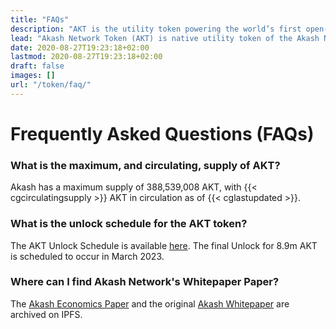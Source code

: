 ```yaml
---
title: "FAQs"
description: "AKT is the utility token powering the world’s first open-source cloud."
lead: "Akash Network Token (AKT) is native utility token of the Akash Network, used as the primary means to govern, secure the blockchain, incentivize participants, and provide a default mechanism to store and exchange value."
date: 2020-08-27T19:23:18+02:00
lastmod: 2020-08-27T19:23:18+02:00
draft: false
images: []
url: "/token/faq/"
---
```


# Frequently Asked Questions (FAQs)

### What is the maximum, and circulating, supply of AKT?

Akash has a maximum supply of 388,539,008 AKT, with {{< cgcirculatingsupply >}} AKT in circulation as of {{< cglastupdated >}}.

### What is the unlock schedule for the AKT token?

The AKT Unlock Schedule is available [here](https://docs.google.com/spreadsheets/d/1MUULetp59lgNq0z4ckVI51QdtMGvqtKOW8wRfX5R8yY/edit#gid=2130333819). The final Unlock for 8.9m AKT is scheduled to occur in March 2023.

### Where can I find Akash Network's Whitepaper Paper?

The [Akash Economics Paper](https://ipfs.io/ipfs/QmdV52bF7j4utynJ6L11RgG93FuJiUmBH1i7pRD6NjUt6B) and the original [Akash Whitepaper](https://ipfs.io/ipfs/QmVwsi5kTrg7UcUEGi5UfdheVLBWoHjze2pHy4tLqYvLYv) are archived on IPFS.

